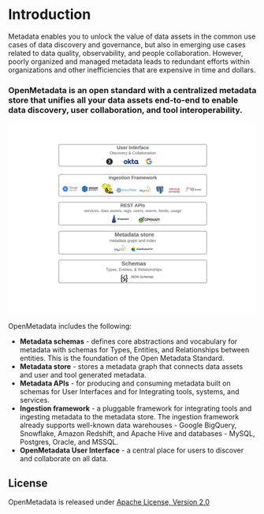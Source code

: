 # Introduction

Metadata enables you to unlock the value of data assets in the common use cases of data discovery and governance, but also in emerging use cases related to data quality, observability, and people collaboration. However, poorly organized and managed metadata leads to redundant efforts within organizations and other inefficiencies that are expensive in time and dollars.

### **OpenMetadata is an open standard with a centralized metadata store that unifies all your data assets end-to-end to enable data discovery, user collaboration, and tool interoperability.**

![](<../.gitbook/assets/openmetadata-overview (1).png>)

OpenMetadata includes the following:

* **Metadata schemas** - defines core abstractions and vocabulary for metadata with schemas for Types, Entities, and Relationships between entities. This is the foundation of the Open Metadata Standard.
* **Metadata store** - stores a metadata graph that connects data assets and user and tool generated metadata.
* **Metadata APIs** - for producing and consuming metadata built on schemas for User Interfaces and for Integrating tools, systems, and services.
* **Ingestion framework** - a pluggable framework for integrating tools and ingesting metadata to the metadata store. The ingestion framework already supports well-known data warehouses - Google BigQuery, Snowflake, Amazon Redshift, and Apache Hive and databases - MySQL, Postgres, Oracle, and MSSQL.
* **OpenMetadata User Interface** - a central place for users to discover and collaborate on all data.

## License

OpenMetadata is released under [Apache License, Version 2.0](http://www.apache.org/licenses/LICENSE-2.0)
